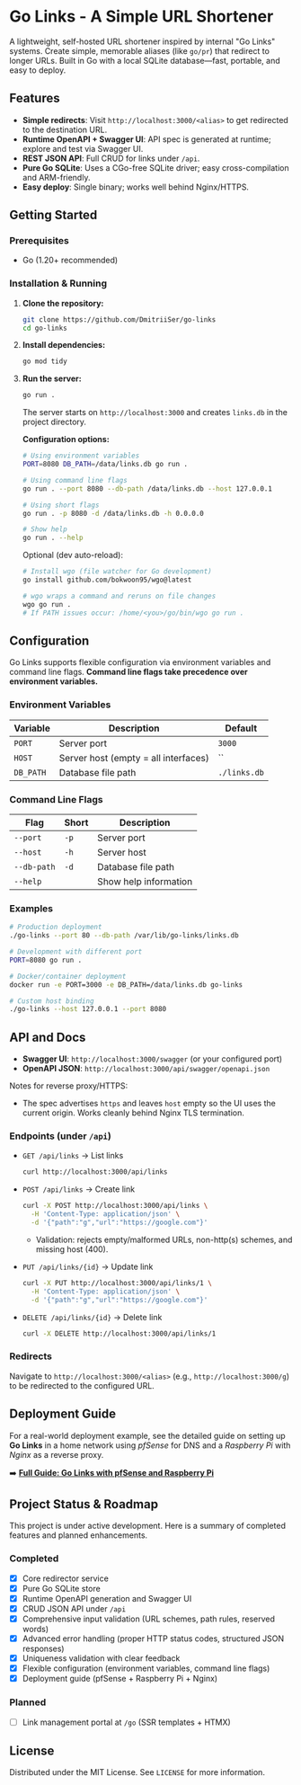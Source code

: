 # Go Links - A Simple URL Shortener

A lightweight, self-hosted URL shortener inspired by internal "Go Links" systems. Create simple, memorable aliases (like `go/pr`) that redirect to longer URLs. Built in Go with a local SQLite database—fast, portable, and easy to deploy.

## Features

- **Simple redirects**: Visit `http://localhost:3000/<alias>` to get redirected to the destination URL.
- **Runtime OpenAPI + Swagger UI**: API spec is generated at runtime; explore and test via Swagger UI.
- **REST JSON API**: Full CRUD for links under `/api`.
- **Pure Go SQLite**: Uses a CGo-free SQLite driver; easy cross-compilation and ARM-friendly.
- **Easy deploy**: Single binary; works well behind Nginx/HTTPS.

## Getting Started

### Prerequisites

- Go (1.20+ recommended)

### Installation & Running

1.  **Clone the repository:**

    ```bash
    git clone https://github.com/DmitriiSer/go-links
    cd go-links
    ```

2.  **Install dependencies:**

    ```bash
    go mod tidy
    ```

3.  **Run the server:**
    ```bash
    go run .
    ```

    The server starts on `http://localhost:3000` and creates `links.db` in the project directory.

    **Configuration options:**
    ```bash
    # Using environment variables
    PORT=8080 DB_PATH=/data/links.db go run .
    
    # Using command line flags
    go run . --port 8080 --db-path /data/links.db --host 127.0.0.1
    
    # Using short flags
    go run . -p 8080 -d /data/links.db -h 0.0.0.0
    
    # Show help
    go run . --help
    ```

    Optional (dev auto-reload):
    ```bash
    # Install wgo (file watcher for Go development)
    go install github.com/bokwoon95/wgo@latest
    
    # wgo wraps a command and reruns on file changes
    wgo go run .
    # If PATH issues occur: /home/<you>/go/bin/wgo go run .
    ```

## Configuration

Go Links supports flexible configuration via environment variables and command line flags. **Command line flags take precedence over environment variables.**

### Environment Variables

| Variable | Description | Default |
|----------|-------------|---------|
| `PORT` | Server port | `3000` |
| `HOST` | Server host (empty = all interfaces) | `` |
| `DB_PATH` | Database file path | `./links.db` |

### Command Line Flags

| Flag | Short | Description |
|------|-------|-------------|
| `--port` | `-p` | Server port |
| `--host` | `-h` | Server host |
| `--db-path` | `-d` | Database file path |
| `--help` | | Show help information |

### Examples

```bash
# Production deployment
./go-links --port 80 --db-path /var/lib/go-links/links.db

# Development with different port
PORT=8080 go run .

# Docker/container deployment
docker run -e PORT=3000 -e DB_PATH=/data/links.db go-links

# Custom host binding
./go-links --host 127.0.0.1 --port 8080
```

## API and Docs

- **Swagger UI**: `http://localhost:3000/swagger` (or your configured port)
- **OpenAPI JSON**: `http://localhost:3000/api/swagger/openapi.json`

Notes for reverse proxy/HTTPS:
- The spec advertises `https` and leaves `host` empty so the UI uses the current origin. Works cleanly behind Nginx TLS termination.

### Endpoints (under `/api`)

- `GET /api/links` → List links
  ```bash
  curl http://localhost:3000/api/links
  ```

- `POST /api/links` → Create link
  ```bash
  curl -X POST http://localhost:3000/api/links \
    -H 'Content-Type: application/json' \
    -d '{"path":"g","url":"https://google.com"}'
  ```
  - Validation: rejects empty/malformed URLs, non-http(s) schemes, and missing host (400).

- `PUT /api/links/{id}` → Update link
  ```bash
  curl -X PUT http://localhost:3000/api/links/1 \
    -H 'Content-Type: application/json' \
    -d '{"path":"g","url":"https://google.com"}'
  ```

- `DELETE /api/links/{id}` → Delete link
  ```bash
  curl -X DELETE http://localhost:3000/api/links/1
  ```

### Redirects

Navigate to `http://localhost:3000/<alias>` (e.g., `http://localhost:3000/g`) to be redirected to the configured URL.

## Deployment Guide

For a real-world deployment example, see the detailed guide on setting up **Go Links** in a home network using _pfSense_ for DNS and a _Raspberry Pi_ with _Nginx_ as a reverse proxy.

➡️ **[Full Guide: Go Links with pfSense and Raspberry Pi](./docs/pfsense-raspberrypi-guide.md)**

## Project Status & Roadmap

This project is under active development. Here is a summary of completed features and planned enhancements.

### Completed

- [x] Core redirector service
- [x] Pure Go SQLite store
- [x] Runtime OpenAPI generation and Swagger UI
- [x] CRUD JSON API under `/api`
- [x] Comprehensive input validation (URL schemes, path rules, reserved words)
- [x] Advanced error handling (proper HTTP status codes, structured JSON responses)
- [x] Uniqueness validation with clear feedback
- [x] Flexible configuration (environment variables, command line flags)
- [x] Deployment guide (pfSense + Raspberry Pi + Nginx)

### Planned

- [ ] Link management portal at `/go` (SSR templates + HTMX)

## License

Distributed under the MIT License. See `LICENSE` for more information.
